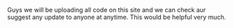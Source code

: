 Guys we will be uploading all code on this site and we can check aur suggest any update to anyone at anytime. This would be helpful very much.
